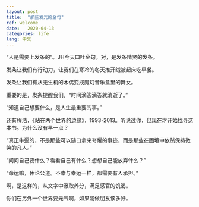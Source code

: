 ```yaml
---
layout: post
title:  "那些发光的金句"
ref: welcome
date:   2020-04-13
categories: life
lang: 中文
---
```


“人是需要上发条的”。JH今天口吐金句。对，是发条精灵的发条。

发条让我们有行动力，让我们在寒冷的冬天推开绒被起床吃早餐。

发条让我们有从无生机的木偶变成魔幻音乐盒里的舞女。

重要的是，发条提醒我们，“时间滴答滴答就消逝了。”

“知道自己想要什么，是人生最重要的事。”

还有程浩，《站在两个世界的边缘》，1993-2013。听说过你，但现在才开始找寻这本书。为什么没有早一点？

“真正牛逼的，不是那些可以随口拿来夸耀的事迹，而是那些在困境中依然保持微笑的凡人。”

“问问自己要什么？看看自己有什么？想想自己能放弃什么？”

“命运嘛，休论公道。不幸与幸运一样，都需要有人承担。”

啊，是这样的，从文字中汲取养分，满足感官的饥渴。

你们在另外一个世界要元气啊，如果能做朋友该多好。
